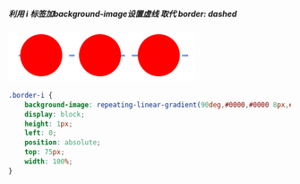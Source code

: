 

##### 利用 **i** 标签加background-image设置虚线 取代 border: dashed
![Alt text](./mdimgs/i2023-09-20_22-11-52.png)
```css
.border-i {
    background-image: repeating-linear-gradient(90deg,#0000,#0000 8px,#ffca98cc 0,#ffca98cc 15px,#0000 0);
    display: block;
    height: 1px;
    left: 0;
    position: absolute;
    top: 75px;
    width: 100%;
}
```